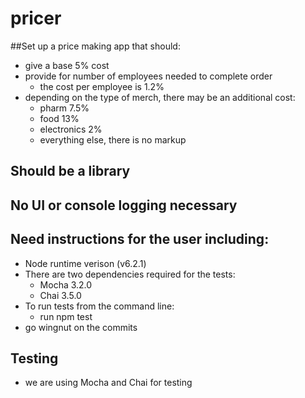 # pricer

##Set up a price making app that should:
* give a base 5% cost
* provide for number of employees needed to complete order
  * the cost per employee is 1.2%
* depending on the type of merch, there may be an additional cost:
  * pharm 7.5%
  * food 13%
  * electronics 2%
  * everything else, there is no markup

## Should be a library

## No UI or console logging necessary

## Need instructions for the user including:
  * Node runtime verison (v6.2.1)
  * There are two dependencies required for the tests:
    * Mocha 3.2.0
    * Chai 3.5.0
  * To run tests from the command line:
    * run npm test
  * go wingnut on the commits

## Testing
* we are using Mocha and Chai for testing
